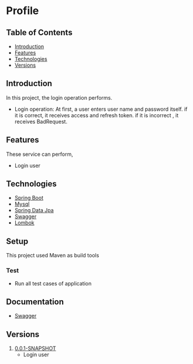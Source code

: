 # Profile
## Table of Contents
- [Introduction](#introduction)
- [Features](#features)
- [Technologies](#technologies)
- [Versions](#versions)

## Introduction
In this project, the login operation performs.

- Login operation:
At first, a user enters user name and password itself.
if it is correct, it receives access and refresh token.
if it is incorrect , it receives BadRequest.
 
## Features
These service can perform,
* Login user
## Technologies
* [Spring Boot](https://spring.io/projects/spring-boot)
* [Mysql](https://www.mysql.com)
* [Spring Data Jpa](https://spring.io/projects/spring-data-jpa)
* [Swagger](https://swagger.io)
* [Lombok](https://projectlombok.org)
## Setup
This project used Maven as build tools
### Test
* Run all test cases of application
## Documentation
- [Swagger](http://localhost:8090/swagger-ui.html#)
## Versions
1) [0.0.1-SNAPSHOT](https://github.com/roghayehfarhadi/phonebook/releases/tag/v0.0.1-SNAPSHOT)  
    - Login user